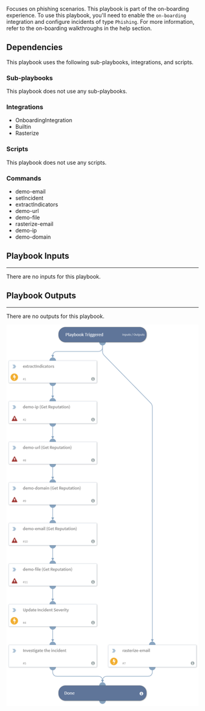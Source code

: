 Focuses on phishing scenarios. This playbook is part of the on-boarding experience. To use this playbook, you'll need to enable the `on-boarding` integration and configure incidents of type `Phishing`. For more information, refer to the on-boarding walkthroughs in the help section.

## Dependencies
This playbook uses the following sub-playbooks, integrations, and scripts.

### Sub-playbooks
This playbook does not use any sub-playbooks.

### Integrations
* OnboardingIntegration
* Builtin
* Rasterize

### Scripts
This playbook does not use any scripts.

### Commands
* demo-email
* setIncident
* extractIndicators
* demo-url
* demo-file
* rasterize-email
* demo-ip
* demo-domain

## Playbook Inputs
---
There are no inputs for this playbook.

## Playbook Outputs
---
There are no outputs for this playbook.

![PhishingDemo-Onboarding](https://github.com/demisto/content/blob/1bdd5229392bd86f0cc58265a24df23ee3f7e662/docs/images/playbooks/PhishingDemo-Onboarding.png)

